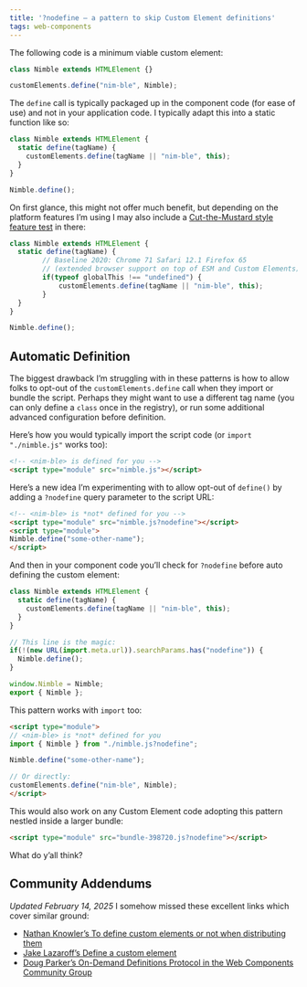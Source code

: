 ```yaml
---
title: '?nodefine — a pattern to skip Custom Element definitions'
tags: web-components
---
```

The following code is a minimum viable custom element:

```js
class Nimble extends HTMLElement {}

customElements.define("nim-ble", Nimble);
```

The `define` call is typically packaged up in the component code (for ease of use) and not in your application code. I typically adapt this into a static function like so:

```js
class Nimble extends HTMLElement {
  static define(tagName) {
    customElements.define(tagName || "nim-ble", this);
  }
}

Nimble.define();
```

On first glance, this might not offer much benefit, but depending on the platform features I’m using I may also include a [Cut-the-Mustard style feature test](https://responsivenews.co.uk/post/18948466399/cutting-the-mustard) in there:

```js
class Nimble extends HTMLElement {
  static define(tagName) {
		// Baseline 2020: Chrome 71 Safari 12.1 Firefox 65
		// (extended browser support on top of ESM and Custom Elements)
		if(typeof globalThis !== "undefined") {
			customElements.define(tagName || "nim-ble", this);
		}
  }
}

Nimble.define();
```

## Automatic Definition

The biggest drawback I’m struggling with in these patterns is how to allow folks to opt-out of the `customElements.define` call when they import or bundle the script. Perhaps they might want to use a different tag name (you can only define a `class` once in the registry), or run some additional advanced configuration before definition.

Here’s how you would typically import the script code (or `import "./nimble.js"` works too):

```html
<!-- <nim-ble> is defined for you -->
<script type="module" src="nimble.js"></script>
```

Here’s a new idea I’m experimenting with to allow opt-out of `define()` by adding a `?nodefine` query parameter to the script URL:

```html
<!-- <nim-ble> is *not* defined for you -->
<script type="module" src="nimble.js?nodefine"></script>
<script type="module">
Nimble.define("some-other-name");
</script>
```

And then in your component code you’ll check for `?nodefine` before auto defining the custom element:

```js
class Nimble extends HTMLElement {
  static define(tagName) {
    customElements.define(tagName || "nim-ble", this);
  }
}

// This line is the magic:
if(!(new URL(import.meta.url)).searchParams.has("nodefine")) {
  Nimble.define();
}

window.Nimble = Nimble;
export { Nimble };
```

This pattern works with `import` too:

```html
<script type="module">
// <nim-ble> is *not* defined for you
import { Nimble } from "./nimble.js?nodefine";

Nimble.define("some-other-name");

// Or directly:
customElements.define("nim-ble", Nimble);
</script>
```

This would also work on any Custom Element code adopting this pattern nestled inside a larger bundle:

```html
<script type="module" src="bundle-398720.js?nodefine"></script>
```

What do y’all think?

## Community Addendums

_Updated February 14, 2025_ I somehow missed these excellent links which cover similar ground:

- [Nathan Knowler’s To define custom elements or not when distributing them](https://knowler.dev/blog/to-define-custom-elements-or-not-when-distributing-them)
- [Jake Lazaroff’s Define a custom element](https://til.jakelazaroff.com/html/define-a-custom-element/)
- [Doug Parker’s On-Demand Definitions Protocol in the Web Components Community Group](https://github.com/webcomponents-cg/community-protocols/blob/main/proposals/on-demand-definitions.md)
